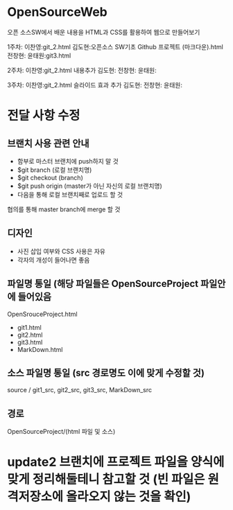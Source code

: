 # OpenSourceWeb
오픈 소스SW에서 배운 내용을 HTML과 CSS를 활용하여 웹으로 만들어보기

1주차:
  이찬영:git_2.html
  김도현:오픈소스 SW기초 Github 프로젝트 (마크다운).html
  전창현:
  윤태원:git3.html
  
2주차:
  이찬영:git_2.html 내용추가
  김도현:
  전창현:
  윤태원:
  
3주차:
  이찬영:git_2.html 슬라이드 효과 추가
  김도현:
  전창현:
  윤태원:

# 전달 사항 수정

## 브랜치 사용 관련 안내
* 함부로 마스터 브랜치에 push하지 말 것
* $git branch (로컬 브랜치명)
* $git checkout (branch)
* $git push origin (master가 아닌 자신의 로컬 브랜치명)
* 다음을 통해 로컬 브랜치째로 업로드 할 것

협의를 통해 master branch에 merge 할 것

## 디자인

* 사진 삽입 여부와 CSS 사용은 자유
* 각자의 개성이 들어나면 좋음 

## 파일명 통일 (해당 파일들은 OpenSourceProject 파일안에 들어있음

OpenSrouceProject.html
* git1.html
* git2.html
* git3.html
* MarkDown.html



## 소스 파일명 통일 (src 경로명도 이에 맞게 수정할 것)

source / git1_src, git2_src, git3_src, MarkDown_src

## 경로

OpenSourceProject/(html 파일 및 소스)

# update2 브랜치에 프로젝트 파일을 양식에 맞게 정리해둘테니 참고할 것 (빈 파일은 원격저장소에 올라오지 않는 것을 확인)

